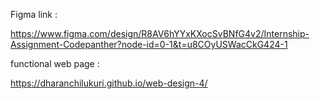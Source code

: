Figma link :

https://www.figma.com/design/R8AV6hYYxKXocSvBNfG4v2/Internship-Assignment-Codepanther?node-id=0-1&t=u8COyUSWacCkG424-1

functional web page :

https://dharanchilukuri.github.io/web-design-4/
